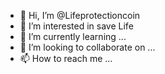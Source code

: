 - 👋 Hi, I’m @Lifeprotectioncoin
- 👀 I’m interested in save Life 
- 🌱 I’m currently learning ...
- 💞️ I’m looking to collaborate on ...
- 📫 How to reach me ...

<!---
Lifeprotectioncoin/Lifeprotectioncoin is a ✨ special ✨ repository because its `README.md` (this file) appears on your GitHub profile.
You can click the Preview link to take a look at your changes.
--->
